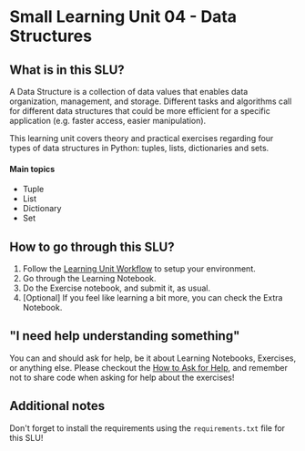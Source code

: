 # Small Learning Unit 04 - Data Structures

## What is in this SLU?

A Data Structure is a collection of data values that enables data organization, management, and storage. Different tasks and algorithms call for different data structures that could be more efficient for a specific application (e.g. faster access, easier manipulation). 

This learning unit covers theory and practical exercises regarding four types of data structures in Python: tuples, lists, dictionaries and sets.   

#### Main topics

- Tuple
- List
- Dictionary
- Set

## How to go through this SLU?

1. Follow the [Learning Unit Workflow](https://github.com/LDSSA/ds-prep-course-2021#2-learning-unit-workflow) to setup your environment.
2. Go through the Learning Notebook.
3. Do the Exercise notebook, and submit it, as usual.
4. [Optional] If you feel like learning a bit more, you can check the Extra Notebook.

## "I need help understanding something"

You can and should ask for help, be it about Learning Notebooks, Exercises, or anything else. Please checkout the [How to Ask for Help](https://github.com/LDSSA/ds-prep-course-2021#4-how-to-ask-for-help), and remember not to share code when asking for help about the exercises!

## Additional notes
Don't forget to install the requirements using the `requirements.txt` file for this SLU!
